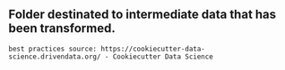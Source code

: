 ## Folder destinated to intermediate data that has been transformed.

```
best practices source: https://cookiecutter-data-science.drivendata.org/ - Cookiecutter Data Science
```